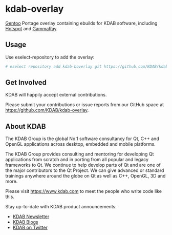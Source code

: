 # kdab-overlay

[Gentoo](https://gentoo.org) Portage overlay containing ebuilds for KDAB software, including [Hotspot](https://www.kdab.com/hotspot-video/) and [GammaRay](https://www.kdab.com/development-resources/qt-tools/gammaray/).

## Usage

Use eselect-repository to add the overlay:

```bash
# eselect repository add kdab-boverlay git https://github.com/KDAB/kdab-overlay.git
```

## Get Involved

KDAB will happily accept external contributions.

Please submit your contributions or issue reports from our GitHub space at https://github.com/KDAB/kdab-overlay.

## About KDAB

The KDAB Group is the global No.1 software consultancy for Qt, C++ and
OpenGL applications across desktop, embedded and mobile platforms.

The KDAB Group provides consulting and mentoring for developing Qt applications
from scratch and in porting from all popular and legacy frameworks to Qt.
We continue to help develop parts of Qt and are one of the major contributors
to the Qt Project. We can give advanced or standard trainings anywhere
around the globe on Qt as well as C++, OpenGL, 3D and more.

Please visit <https://www.kdab.com> to meet the people who write code like this.

Stay up-to-date with KDAB product announcements:

* [KDAB Newsletter](https://news.kdab.com)
* [KDAB Blogs](https://www.kdab.com/category/blogs)
* [KDAB on Twitter](https://twitter.com/KDABQt)
